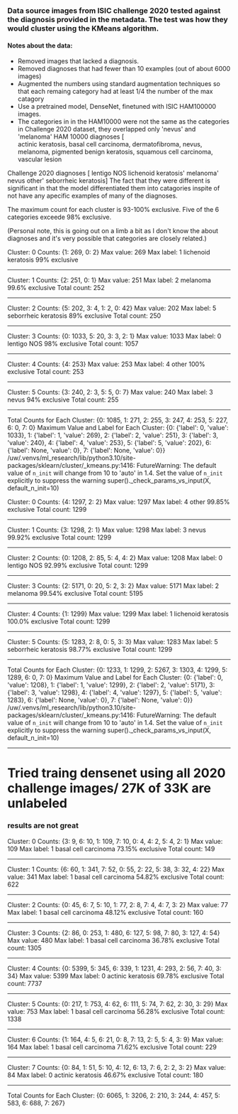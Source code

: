 ### Data source images from ISIC challenge 2020 tested against the diagnosis provided in the metadata. The test was how they would cluster using the KMeans algorithm.
#### Notes about the data:
* Removed images that lacked a diagnosis.
* Removed diagnoses that had fewer than 10 examples (out of about 6000 images)
* Augmented the numbers using standard augmentation techniques so that each remaing category had at least 1/4 the number of the max catagory
* Use a pretrained model, DenseNet, finetuned with ISIC HAM100000 images. 
* The categories in in the HAM10000 were not the same as the categories in Challenge 2020 dataset, they overlapped only 'nevus' and 'melanoma'
HAM 10000 diagnoses [  
    actinic keratosis,
    basal cell carcinoma,
    dermatofibroma,
    nevus,
    melanoma,
    pigmented benign keratosis,
    squamous cell carcinoma,
    vascular lesion


Challenge 2020 diagnoses [ 
    lentigo NOS
    lichenoid keratosis' 
    melanoma' 
    nevus
    other' 
    seborrheic keratosis]
The fact that they were different is significant in that the model differentiated them into catagories inspite of not have any apecific examples of many of the diagnoses. 

The maximum count  for each cluster  is 93-100%  exclusive. Five of the 6 categories exceede 98% exclusive.

(Personal note, this is going out on a limb a bit as I don't know the about diagnoses and it's very possible that categories are closely related.)




Cluster: 0
Counts: {1: 269, 0: 2}
Max value: 269
Max label: 1 lichenoid keratosis
99% exclusive

----------------
Cluster: 1
Counts: {2: 251, 0: 1}
Max value: 251
Max label: 2 melanoma
99.6% exclusive
Total count: 252

----------------
Cluster: 2
Counts: {5: 202, 3: 4, 1: 2, 0: 42}
Max value: 202
Max label: 5 seborrheic keratosis
89% exclusive
Total count: 250

----------------
Cluster: 3
Counts: {0: 1033, 5: 20, 3: 3, 2: 1}
Max value: 1033
Max label: 0 lentigo NOS
98% exclusive
Total count: 1057

----------------
Cluster: 4
Counts: {4: 253}
Max value: 253
Max label: 4 other
100% exclusive
Total count: 253

----------------
Cluster: 5
Counts: {3: 240, 2: 3, 5: 5, 0: 7}
Max value: 240
Max label: 3 nevus
94% exclusive
Total count: 255

----------------
Total Counts for Each Cluster: {0: 1085, 1: 271, 2: 255, 3: 247, 4: 253, 5: 227, 6: 0, 7: 0}
Maximum Value and Label for Each Cluster: {0: {'label': 0, 'value': 1033}, 1: {'label': 1, 'value': 269}, 2: {'label': 2, 'value': 251}, 3: {'label': 3, 'value': 240}, 4: {'label': 4, 'value': 253}, 5: {'label': 5, 'value': 202}, 6: {'label': None, 'value': 0}, 7: {'label': None, 'value': 0}}
/uw/.venvs/ml_research/lib/python3.10/site-packages/sklearn/cluster/_kmeans.py:1416: FutureWarning: The default value of `n_init` will change from 10 to 'auto' in 1.4. Set the value of `n_init` explicitly to suppress the warning
  super()._check_params_vs_input(X, default_n_init=10)







Cluster: 0
Counts: {4: 1297, 2: 2}
Max value: 1297
Max label: 4 other
99.85% exclusive
Total count: 1299

----------------
Cluster: 1
Counts: {3: 1298, 2: 1}
Max value: 1298
Max label: 3 nevus
99.92% exclusive
Total count: 1299

----------------
Cluster: 2
Counts: {0: 1208, 2: 85, 5: 4, 4: 2}
Max value: 1208
Max label: 0 lentigo NOS
92.99% exclusive
Total count: 1299

----------------
Cluster: 3
Counts: {2: 5171, 0: 20, 5: 2, 3: 2}
Max value: 5171
Max label: 2 melanoma
99.54% exclusive
Total count: 5195

----------------
Cluster: 4
Counts: {1: 1299}
Max value: 1299
Max label: 1 lichenoid keratosis
100.0% exclusive
Total count: 1299


----------------
Cluster: 5
Counts: {5: 1283, 2: 8, 0: 5, 3: 3}
Max value: 1283
Max label: 5 seborrheic keratosis
98.77% exclusive
Total count: 1299

----------------
Total Counts for Each Cluster: {0: 1233, 1: 1299, 2: 5267, 3: 1303, 4: 1299, 5: 1289, 6: 0, 7: 0}
Maximum Value and Label for Each Cluster: {0: {'label': 0, 'value': 1208}, 1: {'label': 1, 'value': 1299}, 2: {'label': 2, 'value': 5171}, 3: {'label': 3, 'value': 1298}, 4: {'label': 4, 'value': 1297}, 5: {'label': 5, 'value': 1283}, 6: {'label': None, 'value': 0}, 7: {'label': None, 'value': 0}}
/uw/.venvs/ml_research/lib/python3.10/site-packages/sklearn/cluster/_kmeans.py:1416: FutureWarning: The default value of `n_init` will change from 10 to 'auto' in 1.4. Set the value of `n_init` explicitly to suppress the warning
  super()._check_params_vs_input(X, default_n_init=10)



________
# Tried traing densenet using all 2020 challenge images/ 27K of 33K are unlabeled
### results are not great
Cluster: 0
Counts: {3: 9, 6: 10, 1: 109, 7: 10, 0: 4, 4: 2, 5: 4, 2: 1}
Max value: 109
Max label: 1 basal cell carcinoma
73.15% exclusive
Total count: 149

----------------
Cluster: 1
Counts: {6: 60, 1: 341, 7: 52, 0: 55, 2: 22, 5: 38, 3: 32, 4: 22}
Max value: 341
Max label: 1 basal cell carcinoma
54.82% exclusive
Total count: 622

----------------
Cluster: 2
Counts: {0: 45, 6: 7, 5: 10, 1: 77, 2: 8, 7: 4, 4: 7, 3: 2}
Max value: 77
Max label: 1 basal cell carcinoma
48.12% exclusive
Total count: 160

----------------
Cluster: 3
Counts: {2: 86, 0: 253, 1: 480, 6: 127, 5: 98, 7: 80, 3: 127, 4: 54}
Max value: 480
Max label: 1 basal cell carcinoma
36.78% exclusive
Total count: 1305

----------------
Cluster: 4
Counts: {0: 5399, 5: 345, 6: 339, 1: 1231, 4: 293, 2: 56, 7: 40, 3: 34}
Max value: 5399
Max label: 0 actinic keratosis
69.78% exclusive
Total count: 7737

----------------
Cluster: 5
Counts: {0: 217, 1: 753, 4: 62, 6: 111, 5: 74, 7: 62, 2: 30, 3: 29}
Max value: 753
Max label: 1 basal cell carcinoma
56.28% exclusive
Total count: 1338

----------------
Cluster: 6
Counts: {1: 164, 4: 5, 6: 21, 0: 8, 7: 13, 2: 5, 5: 4, 3: 9}
Max value: 164
Max label: 1 basal cell carcinoma
71.62% exclusive
Total count: 229

----------------
Cluster: 7
Counts: {0: 84, 1: 51, 5: 10, 4: 12, 6: 13, 7: 6, 2: 2, 3: 2}
Max value: 84
Max label: 0 actinic keratosis
46.67% exclusive
Total count: 180

----------------
Total Counts for Each Cluster: {0: 6065, 1: 3206, 2: 210, 3: 244, 4: 457, 5: 583, 6: 688, 7: 267}